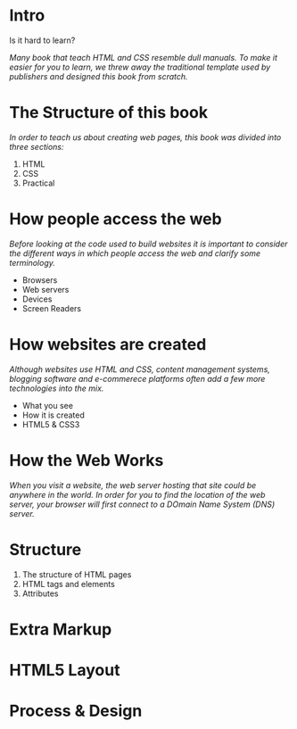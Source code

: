 # Intro   
Is it hard to learn?    

*Many book that teach HTML and CSS resemble dull manuals.
To make it easier for you to learn, we threw away the 
traditional template used by publishers and designed
this book from scratch.*  

# The Structure of this book  

*In order to teach us about creating web pages, this book was divided into three sections:*
1. HTML   
2. CSS     
3. Practical  

# How people access the web  

*Before looking at the code used to build websites it is 
important to consider the different ways in which people access
the web and clarify some terminology.*  

- Browsers  
- Web servers  
- Devices  
- Screen Readers  

# How websites are created  

*Although websites use HTML and CSS, content management systems,
blogging software and e-commerece platforms often add a few more 
technologies into the mix.*  

- What you see  
- How it is created  
- HTML5 & CSS3  

# How the Web Works  

*When you visit a website, the web server hosting that site could be 
anywhere in the world. In order for you to find the location of the 
web server, your browser will first connect to a DOmain Name System
(DNS) server.*

# Structure  

1. The structure of HTML pages 
2. HTML tags and elements   
3. Attributes     
 
# Extra Markup  

# HTML5 Layout  

# Process & Design  
